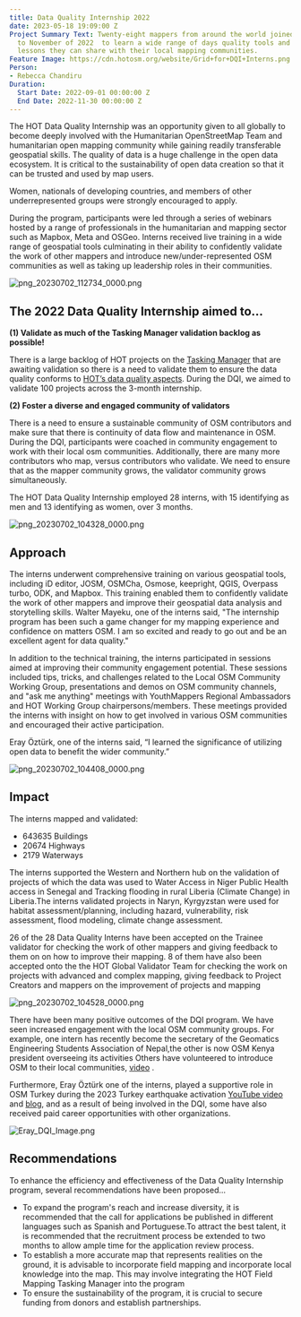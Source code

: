 ```yaml
---
title: Data Quality Internship 2022
date: 2023-05-18 19:09:00 Z
Project Summary Text: Twenty-eight mappers from around the world joined HOT from September
  to November of 2022  to learn a wide range of days quality tools and techniques,
  lessons they can share with their local mapping communities.
Feature Image: https://cdn.hotosm.org/website/Grid+for+DQI+Interns.png
Person:
- Rebecca Chandiru
Duration:
  Start Date: 2022-09-01 00:00:00 Z
  End Date: 2022-11-30 00:00:00 Z
---
```


The HOT Data Quality Internship was an opportunity given to all globally to become deeply involved with the Humanitarian OpenStreetMap Team and humanitarian open mapping community while gaining readily transferable geospatial skills. The quality of data is a huge challenge in the open data ecosystem. It is critical to the sustainability of open data creation so that it can be trusted and used by map users.  

Women, nationals of developing countries, and members of other underrepresented groups were strongly encouraged to apply.

During the program, participants were led through a series of webinars hosted by a range of professionals in the humanitarian and mapping sector such as Mapbox, Meta and OSGeo.  Interns received live training in a wide range of geospatial tools culminating in their ability to confidently validate the work of other mappers and introduce new/under-represented OSM communities as well as taking up leadership roles in their communities.

![png_20230702_112734_0000.png](https://cdn.hotosm.org/website/png_20230702_112734_0000.png)

## The 2022 Data Quality Internship aimed to…

**(1) Validate as much of the Tasking Manager validation backlog as possible!**

There is a large backlog of HOT projects on the [Tasking Manager](https://tasks.hotosm.org/) that are awaiting validation so there is a need to validate them to ensure the data quality conforms to [HOT’s data quality aspects](https://wiki.openstreetmap.org/wiki/Humanitarian_OSM_Team/top_10_data_quality_aspects). During the DQI, we aimed to validate 100 projects across the 3-month internship. 

**(2) Foster a diverse and engaged community of validators**

There is a need to ensure a sustainable community of OSM contributors and make sure that there is continuity of data flow and maintenance in OSM. During the DQI, participants were coached in community engagement to work with their local osm communities.  Additionally, there are many more contributors who map, versus contributors who validate. We need to ensure that as the mapper community grows, the validator community grows simultaneously. 

The HOT Data Quality Internship employed 28 interns, with 15 identifying as men and 13 identifying as women, over 3 months. 

![png_20230702_104328_0000.png](https://cdn.hotosm.org/website/png_20230702_104328_0000.png)

## Approach
The interns underwent comprehensive training on various geospatial tools, including iD editor, JOSM, OSMCha, Osmose, keepright, QGIS, Overpass turbo, ODK, and Mapbox. This training enabled them to confidently validate the work of other mappers and improve their geospatial data analysis and storytelling skills.  Walter Mayeku, one of the interns said, "The internship program has been such a game changer for my mapping experience and confidence on matters OSM. I am so excited and ready to go out and be an excellent agent for data quality."

In addition to the technical training, the interns participated in sessions aimed at improving their community engagement potential. These sessions included tips, tricks, and challenges related to the Local OSM Community Working Group, presentations and demos on OSM community channels, and "ask me anything" meetings with YouthMappers  Regional Ambassadors and HOT Working Group chairpersons/members. These meetings provided the interns with insight on how to get involved in various OSM communities and encouraged their active participation.

Eray Öztürk, one of the interns said, “I learned the significance of utilizing open data to benefit the wider community.”

![png_20230702_104408_0000.png](https://cdn.hotosm.org/website/png_20230702_104408_0000.png)

## Impact

The interns mapped and validated: 
* 643635  Buildings
* 20674 Highways 
* 2179 Waterways

The interns supported the Western and Northern hub on the validation of projects of which the data was used to Water Access in Niger Public Health access in Senegal and Tracking flooding in rural Liberia (Climate Change) in Liberia.The interns validated  projects in Naryn, Kyrgyzstan were used for habitat assessment/planning, including hazard, vulnerability, risk assessment, flood modeling, climate change assessment. 

26 of the 28 Data Quality Interns have been accepted on the Trainee validator for checking the work of other mappers and giving feedback to them on on how to improve their mapping. 8 of them have also been accepted onto the the HOT Global Validator Team for checking the work on projects with advanced and complex mapping, giving feedback to Project Creators and mappers on the improvement of projects and mapping

![png_20230702_104528_0000.png](https://cdn.hotosm.org/website/png_20230702_104528_0000.png)

There have been many positive outcomes of the DQI program. We have seen increased engagement with the local OSM community groups. For example, one intern has recently become the secretary of the Geomatics Engineering Students Association of Nepal,the other is now  OSM Kenya president  overseeing its activities  Others have volunteered to introduce OSM to their local communities, [video](https://drive.google.com/file/d/19IWk2O17zfjdsT35vd2ClYv2jYo2Ajbk/view?usp=sharing) .

Furthermore, Eray Öztürk one of the interns,  played a supportive role in OSM Turkey during the 2023 Turkey earthquake activation  [YouTube video](https://www.youtube.com/watch?v=Ekf06r_9pjE) and [blog](https://www.hotosm.org/updates/data-quality-intern-applies-skills-in-the-turkey-and-syria-earthquake-response/), and as a result of being involved in the DQI, some have also received paid career opportunities with other organizations.

![Eray_DQI_Image.png](https://cdn.hotosm.org/website/Eray_DQI_Image.png)

## Recommendations
To enhance the efficiency and effectiveness of the Data Quality Internship program, several recommendations have been proposed... 
* To expand the program's reach and increase diversity, it is recommended that the call for applications be published in different languages such as Spanish and Portuguese.To attract the best talent, it is recommended that the recruitment process be extended to two months to allow ample time for the application review process.
* To establish a more accurate map that represents realities on the ground, it is advisable to incorporate field mapping and incorporate local knowledge into the map. This may involve integrating the HOT Field Mapping Tasking Manager into the program
* To ensure the sustainability of the program, it is crucial to secure funding from donors and establish partnerships. 
